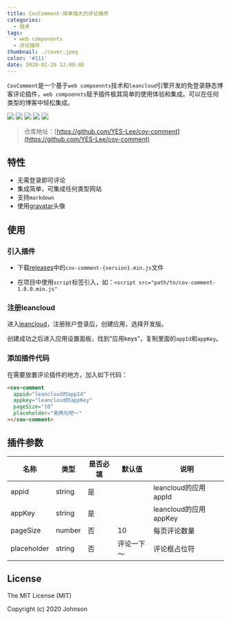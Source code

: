 ```yaml
---
title: CovComment-简单强大的评论插件
categories:
  - 技术
tags:
  - web components
  - 评论插件
thumbnail: ./cover.jpeg
color: '#111'
date: 2020-02-28 12:09:40
---
```



`CovComment`是一个基于`web compoennts`技术和`leancloud`引擎开发的免登录静态博客评论插件，`web compoennts`赋予插件极其简单的使用体验和集成。可以在任何类型的博客中轻松集成。

<!-- more -->

<!-- ![issues](https://img.shields.io/github/issues/YES-Lee/cov-comment) ![license](https://img.shields.io/github/license/YES-Lee/cov-comment) ![stars](https://img.shields.io/github/stars/YES-Lee/cov-comment) ![release](https://img.shields.io/github/v/release/YES-Lee/cov-comment) ![david](https://img.shields.io/david/YES-Lee/cov-comment) -->

<p><img src="https://img.shields.io/github/issues/YES-Lee/cov-comment"> <img src="https://img.shields.io/github/license/YES-Lee/cov-comment"> <img src="https://img.shields.io/github/stars/YES-Lee/cov-comment"> <img src="https://img.shields.io/github/v/release/YES-Lee/cov-comment"> <img src="https://img.shields.io/david/YES-Lee/cov-comment"></p>

> 仓库地址：[https://github.com/YES-Lee/cov-comment](https://github.com/YES-Lee/cov-comment)

## 特性

* 无需登录即可评论
* 集成简单，可集成任何类型网站
* 支持`markdown`
* 使用[gravatar](https://en.gravatar.com/)头像

## 使用

### 引入插件

* 下载[releases](https://github.com/YES-Lee/cov-comment/releases)中的`cov-comment-{version}.min.js`文件

* 在项目中使用`script`标签引入，如：`<script src="path/to/cov-comment-1.0.0.min.js"`

### 注册leancloud

进入[leancloud](https://leancloud.cn/)，注册账户登录后，创建应用，选择开发版。

创建成功之后进入应用设置面板，找到“应用keys”，复制里面的`appId`和`appKey`。

### 添加插件代码

在需要放置评论插件的地方，加入如下代码：

```html
<cov-comment
  appid="leancloud的appId"
  appkey="leancloud的appKey"
  pageSize="10"
  placeholder="来两句吧～"
></cov-comment>
```

## 插件参数

|名称|类型|是否必填|默认值|说明|
|---|---|---|---|---|
|appid|string|是||leancloud的应用appId|
|appKey|string|是||leancloud的应用appKey|
|pageSize|number|否|10|每页评论数量|
|placeholder|string|否|评论一下～|评论框占位符|

## License

The MIT License (MIT)

Copyright (c) 2020 Johnson
